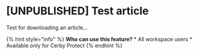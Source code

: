 # [UNPUBLISHED] Test article

Test for downloading an article...

{% hint style="info" %} **Who can use this feature?** * All workspace users *
Available only for Cerby Protect {% endhint %}

